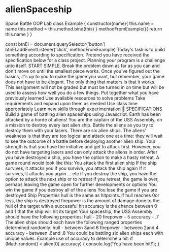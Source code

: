 # alienSpaceship

Space Battle OOP Lab
 class Example {
	constructor(name){
		this.name = name
		this.method = this.method.bind(this)
	}
	methodFromExample(){
	 return this.name
	}
}

const btnEl = document.querySelector('button')
btnEl.addEventListener('click', methodFromExample)
Today's task is to build something according to specification.
Pretend you have received the specification below for a class project.
Planning your program is a challenge unto itself. START SIMPLE. Break the problem down as far as you can and don't move on until the smallest piece works.
Once you've figured out the basics, it's up to you to make the game you want, but remember, your game does not have to be elegant. The only thing that matters is that it works.
This assignment will not be graded but must be turned in on time but will be used to assess how well you do a few things.
Put together what you have previously learned
Use available resources to solve problems
Take requirements and expand upon them as needed
Use class time appropriately
Learn new skills through experimentation
🚀 SPECIFICATIONS
Build a game of battling alien spaceships using Javascript.
Earth has been attacked by a horde of aliens! You are the captain of the USS Assembly, on a mission to destroy every last alien ship.
Battle the aliens as you try to destroy them with your lasers.
There are six alien ships. The aliens' weakness is that they are too logical and attack one at a time: they will wait to see the outcome of a battle before deploying another alien ship. Your strength is that you have the initiative and get to attack first. However, you do not have targeting lasers and can only attack the aliens in order. After you have destroyed a ship, you have the option to make a hasty retreat.
A game round would look like this:
You attack the first alien ship
If the ship survives, it attacks you
If you survive, you attack the ship again
If it survives, it attacks you again ... etc
If you destroy the ship, you have the option to attack the next ship or to retreat
If you retreat, the game is over, perhaps leaving the game open for further developments or options
You win the game if you destroy all of the aliens
You lose the game if you are destroyed
Ship Properties
hull is the same as hitpoints. If hull reaches 0or less, the ship is destroyed
firepower is the amount of damage done to the hull of the target with a successful hit
accuracy is the chance between 0 and 1 that the ship will hit its target
Your spaceship, the USS Assembly should have the following properties:
hull - 20
firepower - 5
accuracy - .7
The alien ships should each have the following ranged properties determined randomly:
hull - between 3and 6
firepower - between 2and 4
accuracy - between .6and .8
You could be battling six alien ships each with unique values.
Example use of accuracy to determine a hit:
if (Math.random() < alien[0].accuracy) {
	console.log('You have been hit!');
}
 
